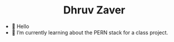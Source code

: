 <div id="header" align="center">
  <h1>
<!--     <img src="https://media.giphy.com/media/hvRJCLFzcasrR4ia7z/giphy.gif" width="30px"/> -->
    Dhruv Zaver
    <img src="https://komarev.com/ghpvc/?username=DhruvZaver&style=flat-square&color=red" alt=""/>
  </h1>
</div>

- 👋 Hello
- 🌱 I’m currently learning about the PERN stack for a class project.


<!---
DhruvZaver/DhruvZaver is a ✨ special ✨ repository because its `README.md` (this file) appears on your GitHub profile.
You can click the Preview link to take a look at your changes.
--->
